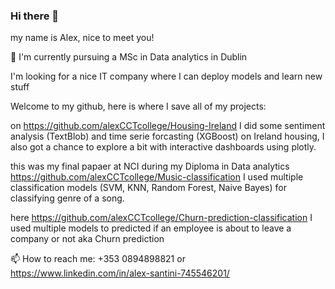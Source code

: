 ### Hi there 👋

my name is Alex, nice to meet you!

🌱 I'm currently pursuing a MSc in Data analytics in Dublin

I'm looking for a nice IT company where I can deploy models and learn new stuff

Welcome to my github, here is where I save all of my projects:

on https://github.com/alexCCTcollege/Housing-Ireland I did some sentiment analysis (TextBlob) and time serie forcasting (XGBoost) on Ireland housing, I also got a chance to explore a bit with interactive dashboards using plotly.

this was my final papaer at NCI during my Diploma in Data analytics https://github.com/alexCCTcollege/Music-classification I used multiple classification models (SVM, KNN, Random Forest, Naive Bayes) for classifying genre of a song.

here https://github.com/alexCCTcollege/Churn-prediction-classification I used multiple models to predicted if an employee is about to leave a company or not aka Churn prediction


📫 How to reach me: +353 0894898821 or https://www.linkedin.com/in/alex-santini-745546201/
